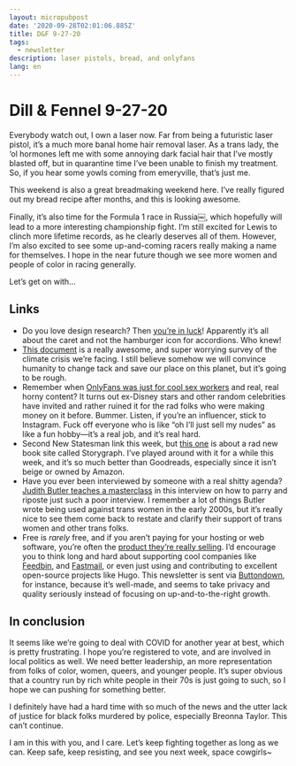 ```yaml
---
layout: micropubpost
date: '2020-09-28T02:01:06.885Z'
title: D&F 9-27-20
tags:
  - newsletter
description: laser pistols, bread, and onlyfans
lang: en
---
```


# Dill & Fennel 9-27-20
Everybody watch out, I own a laser now. Far from being a futuristic laser pistol, it’s a much more banal home hair removal laser. As a trans lady, the ‘ol hormones left me with some annoying dark facial hair that I’ve mostly blasted off, but in quarantine time I’ve been unable to finish my treatment. So, if you hear some yowls coming from emeryville, that’s just me.

This weekend is also a great breadmaking weekend here. I’ve really figured out my bread recipe after months, and this is looking awesome.

Finally, it’s also time for the Formula 1 race in Russia￼, which hopefully will lead to a more interesting championship fight. I’m still excited for Lewis to clinch more lifetime records, as he clearly deserves all of them. However, I’m also excited to see some up-and-coming racers really making a name for themselves. I hope in the near future though we see more women and people of color in racing generally.

Let’s get on with...

## Links

* Do you love design research? Then [you’re in luck](https://www.nngroup.com/articles/accordion-icons/)! Apparently it’s all about the caret and not the hamburger icon for accordions. Who knew!
* [This document](https://docs.google.com/document/d/1QdWn7PCDqNUQvzmPaJPMEYqsXKAVcuE0MPxcJVdaKjw/edit#) is a really awesome, and super worrying survey of the climate crisis we’re facing. I still believe somehow we will convince humanity to change tack and save our place on this planet, but it’s going to be rough.
* Remember when [OnlyFans was just for cool sex workers](https://www.newstatesman.com/science-tech/social-media/2020/09/rich-famous-onlyfans-changing-sex-workers-left-behind-bella-thorne-caroline-calloway-beyonce) and real, real horny content? It turns out ex-Disney stars and other random celebrities have invited and rather ruined it for the rad folks who were making money on it before. Bummer. Listen, if you’re an influencer, stick to Instagram. Fuck off everyone who is like “oh I’ll just sell my nudes” as like a fun hobby—it’s a real job, and it’s real hard.
* Second New Statesman link this week, but [this one](https://www.newstatesman.com/science-tech/social-media/2020/08/better-goodreads-possible-bad-for-books-storygraph-amazon) is about a rad new book site called Storygraph. I’ve played around with it for a while this week, and it’s so much better than Goodreads, especially since it isn’t beige or owned by Amazon.
* Have you ever been interviewed by someone with a real shitty agenda? [Judith Butler teaches a masterclass](https://www.newstatesman.com/international/2020/09/judith-butler-culture-wars-jk-rowling-and-living-anti-intellectual-times) in this interview on how to parry and riposte just such a poor interview. I remember a lot of things Butler wrote being used against trans women in the early 2000s, but it’s really nice to see them come back to restate and clarify their support of trans women and other trans folks.
* Free is *rarely* free, and if you aren’t paying for your hosting or web software, you’re often the [product they’re really selling](https://themarkup.org/blacklight/2020/09/22/blacklight-tracking-advertisers-digital-privacy-sensitive-websites). I’d encourage you to think long and hard about supporting cool companies like [Feedbin](https://feedbin.com), and [Fastmail](https://www.fastmail.com), or even just using and contributing to excellent open-source projects like Hugo. This newsletter is sent via [Buttondown](https://buttondown.email), for instance, because it’s well-made, and seems to take privacy and quality seriously instead of focusing on up-and-to-the-right growth.

## In conclusion

It seems like we’re going to deal with COVID for another year at best, which is pretty frustrating. I hope you’re registered to vote, and are involved in local politics as well. We need better leadership, an more representation from folks of color, women, queers, and younger people. It’s super obvious that a country run by rich white people in their 70s is just going to such, so I hope we can pushing for something better.

I definitely have had a hard time with so much of the news and the utter lack of justice for black folks murdered by police, especially Breonna Taylor. This can’t continue.

I am in this with you, and I care. Let’s keep fighting together as long as we can. Keep safe, keep resisting, and see you next week, space cowgirls~
